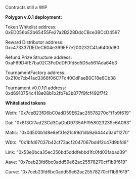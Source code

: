 Contracts still a WIP

**Polygon v.0.1 deployment:**

Token Whitelist address: 	0xED056bE2b65455Fe27a2B228DdcCBce3BCcD4597

Reward Distributor address: 	0xc473337DEDeC604e399EF7e200232C41a6400d80

Refund Prize Structure address: 0xaF69D4fE7ba02C3FeDdDF0fd5d5D5a561Ada64b3

TournamentFactory address: 	0x210c7cb41ad3366f06C7Fc40CdFaeB0C18e6Cb38

Tournament v0.0.1t1 address:	0xd6910754c418e08b1b2fb7e3b077f9fcf492f7f2

**Whitelisted tokens**

Weth: 	"0x7ceB23fD6bC0adD59E62ac25578270cFf1b9f619"

Dai: 	"0x8f3Cf7ad23Cd3CaDbD9735AFf958023239c6A063"

Matic:	"0x0d500b1d8e8ef31e21c99d1db9a6444d3adf1270"

Wbtc:  	"0x1bfd67037b42cf73acf2047067bd4f2c47d9bfd6"

Link: 	"0x53e0bca35ec356bd5dddfebbd1fc0fd03fabad39"

Aave:	"0x7ceb23fd6bc0add59e62ac25578270cff1b9f619"

Curve:	"0x7ceb23fd6bc0add59e62ac25578270cff1b9f619"



